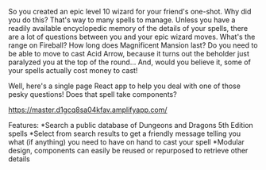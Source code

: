 So you created an epic level 10 wizard for your friend's one-shot. Why did you 
do this? That's way to many spells to manage. Unless you have a readily available 
encyclopedic memory of the details of your spells, there are a lot of questions 
between you and your epic wizard moves. What's the range on Fireball? How long does 
Magnificent Mansion last? Do you need to be able to move to cast Acid Arrow, because 
it turns out the beholder just paralyzed you at the top of the round... And, would
you believe it, some of your spells actually cost money to cast!

Well, here's a single page React app to help you deal with one of those pesky
questions! Does that spell take components? 

https://master.d1gcq8sa04kfav.amplifyapp.com/

Features:
*Search a public database of Dungeons and Dragons 5th Edition spells
*Select from search results to get a friendly message telling you what (if anything) 
you need to have on hand to cast your spell 
*Modular design, components can easily be reused or repurposed to retrieve other details
